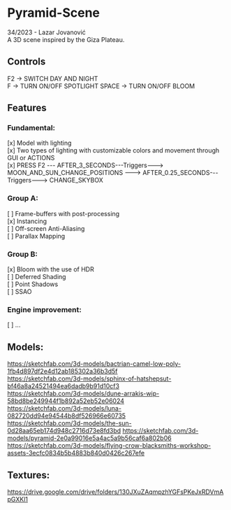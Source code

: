 # Pyramid-Scene

34/2023 - Lazar Jovanović  
A 3D scene inspired by the Giza Plateau.

## Controls

F2 -> SWITCH DAY AND NIGHT  
F -> TURN ON/OFF SPOTLIGHT
SPACE -> TURN ON/OFF BLOOM

## Features

### Fundamental:

[x] Model with lighting  
[x] Two types of lighting with customizable colors and movement through GUI or ACTIONS  
[x] PRESS F2 --- AFTER_3_SECONDS---Triggers---> MOON_AND_SUN_CHANGE_POSITIONS ---> AFTER_0.25_SECONDS---Triggers--->
CHANGE_SKYBOX

### Group A:

[ ] Frame-buffers with post-processing   
[x] Instancing  
[ ] Off-screen Anti-Aliasing  
[ ] Parallax Mapping

### Group B:

[x] Bloom with the use of HDR  
[ ] Deferred Shading  
[ ] Point Shadows  
[ ] SSAO

### Engine improvement:

[ ] ...

## Models:

https://sketchfab.com/3d-models/bactrian-camel-low-poly-1fb4d897df2e4d12ab185302a36b3d5f  
https://sketchfab.com/3d-models/sphinx-of-hatshepsut-bf46a8a24521494ea6dadb9b91d10cf3  
https://sketchfab.com/3d-models/dune-arrakis-wip-58bd8be249944f1b892a52eb52e06024  
https://sketchfab.com/3d-models/luna-082720dd94e94544b8df526966e60735  
https://sketchfab.com/3d-models/the-sun-0d28aa65eb174d948c2716d73e8fd3bd
https://sketchfab.com/3d-models/pyramid-2e0a99016e5a4ac5a9b56caf6a802b06
https://sketchfab.com/3d-models/flying-crow-blacksmiths-workshop-assets-3ecfc0834b5b4883b840d0426c267efe

## Textures:

https://drive.google.com/drive/folders/130JXuZAqmpzhYGFsPKeJxRDVmApGXKl1